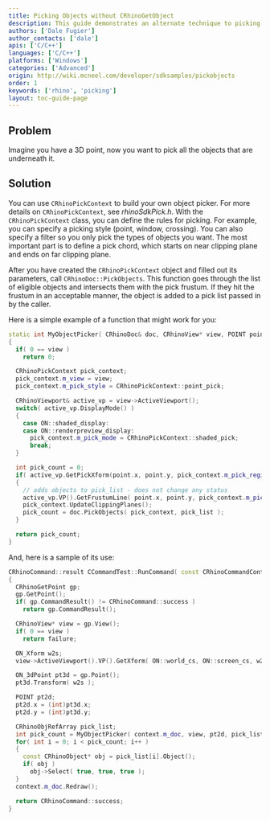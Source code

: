 ```yaml
---
title: Picking Objects without CRhinoGetObject
description: This guide demonstrates an alternate technique to picking objects without using CRhinoGetObject.
authors: ['Dale Fugier']
author_contacts: ['dale']
apis: ['C/C++']
languages: ['C/C++']
platforms: ['Windows']
categories: ['Advanced']
origin: http://wiki.mcneel.com/developer/sdksamples/pickobjects
order: 1
keywords: ['rhino', 'picking']
layout: toc-guide-page
---
```


 
## Problem

Imagine you  have a 3D point, now you want to pick all the objects that are underneath it.

## Solution

You can use `CRhinoPickContext` to build your own object picker.  For more details on `CRhinoPickContext`, see *rhinoSdkPick.h*. With the `CRhinoPickContext` class, you can define the rules for picking.  For example, you can specify a picking style (point, window, crossing).  You can also specify a filter so you only pick the types of objects you want. The most important part is to define a pick chord, which starts on near clipping plane and ends on far clipping plane.

After you have created the `CRhinoPickContext` object and filled out its parameters, call `CRhinoDoc::PickObjects`.  This function goes through the list of eligible objects and intersects them with the pick frustum.  If they hit the frustum in an acceptable manner, the object is added to a pick list passed in by the caller.

Here is a simple example of a function that might work for you:

```cpp
static int MyObjectPicker( CRhinoDoc& doc, CRhinoView* view, POINT point, CRhinoObjRefArray& pick_list )
{
  if( 0 == view )
    return 0;

  CRhinoPickContext pick_context;
  pick_context.m_view = view;
  pick_context.m_pick_style = CRhinoPickContext::point_pick;

  CRhinoViewport& active_vp = view->ActiveViewport();
  switch( active_vp.DisplayMode() )
  {
    case ON::shaded_display:
    case ON::renderpreview_display:
      pick_context.m_pick_mode = CRhinoPickContext::shaded_pick;
      break;
  }

  int pick_count = 0;
  if( active_vp.GetPickXform(point.x, point.y, pick_context.m_pick_region.m_xform) )
  {
    // adds objects to pick_list - does not change any status
    active_vp.VP().GetFrustumLine( point.x, point.y, pick_context.m_pick_line );
    pick_context.UpdateClippingPlanes();
    pick_count = doc.PickObjects( pick_context, pick_list );
  }

  return pick_count;
}
```

And, here is a sample of its use:

```cpp
CRhinoCommand::result CCommandTest::RunCommand( const CRhinoCommandContext& context )
{
  CRhinoGetPoint gp;
  gp.GetPoint();
  if( gp.CommandResult() != CRhinoCommand::success )
    return gp.CommandResult();

  CRhinoView* view = gp.View();
  if( 0 == view )
    return failure;

  ON_Xform w2s;
  view->ActiveViewport().VP().GetXform( ON::world_cs, ON::screen_cs, w2s );

  ON_3dPoint pt3d = gp.Point();
  pt3d.Transform( w2s );

  POINT pt2d;
  pt2d.x = (int)pt3d.x;
  pt2d.y = (int)pt3d.y;

  CRhinoObjRefArray pick_list;
  int pick_count = MyObjectPicker( context.m_doc, view, pt2d, pick_list );
  for( int i = 0; i < pick_count; i++ )
  {
    const CRhinoObject* obj = pick_list[i].Object();
    if( obj )
      obj->Select( true, true, true );
  }
  context.m_doc.Redraw();

  return CRhinoCommand::success;
}
```
